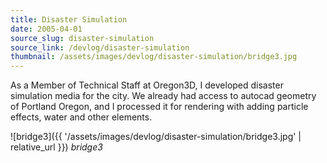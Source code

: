 ```yaml
---
title: Disaster Simulation
date: 2005-04-01
source_slug: disaster-simulation
source_link: /devlog/disaster-simulation
thumbnail: /assets/images/devlog/disaster-simulation/bridge3.jpg
---
```


As a Member of Technical Staff at Oregon3D, I developed disaster simulation media for the city. We already had access to autocad geometry of Portland Oregon, and I processed it for rendering with adding particle effects, water and other elements.

![bridge3]({{ '/assets/images/devlog/disaster-simulation/bridge3.jpg' | relative_url }})
*bridge3*
